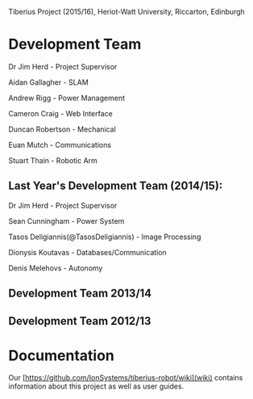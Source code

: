 Tiberius Project (2015/16),
Heriot-Watt University,
Riccarton,
Edinburgh


# Development Team
Dr Jim Herd - Project Supervisor

Aidan Gallagher - SLAM

Andrew Rigg - Power Management

Cameron Craig - Web Interface

Duncan Robertson - Mechanical

Euan Mutch - Communications

Stuart Thain - Robotic Arm

## Last Year's Development Team (2014/15):
Dr Jim Herd - Project Supervisor

Sean Cunningham - Power System

Tasos Deligiannis(@TasosDeligiannis) - Image Processing

Dionysis Koutavas - Databases/Communication

Denis Melehovs - Autonomy

## Development Team 2013/14

## Development Team 2012/13

# Documentation
Our [https://github.com/IonSystems/tiberius-robot/wiki](wiki) contains information about this project as well as user guides.
